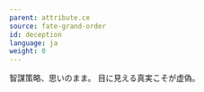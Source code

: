 ```yaml
---
parent: attribute.ce
source: fate-grand-order
id: deception
language: ja
weight: 0
---
```


智謀策略、思いのまま。
目に見える真実こそが虚偽。
